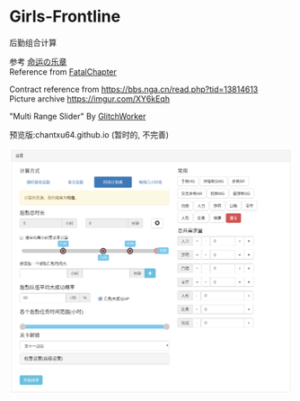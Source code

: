 # Girls-Frontline
后勤组合计算<br>

参考 [命运の乐章](https://github.com/hycdes/GFTool)<br>
Reference from [FatalChapter](https://github.com/hycdes/GFTool)<br>

Contract reference from https://bbs.nga.cn/read.php?tid=13814613<br>
Picture archive https://imgur.com/XY6kEqh<br>

"Multi Range Slider" By [GlitchWorker](https://codepen.io/glitchworker/pen/XVdKqj)

预览版:chantxu64.github.io (暂时的, 不完善)

![image](https://github.com/CHANTXU64/Girls-Frontline/raw/master/GF_logistics_Tab_Timetable-1018x883.png)